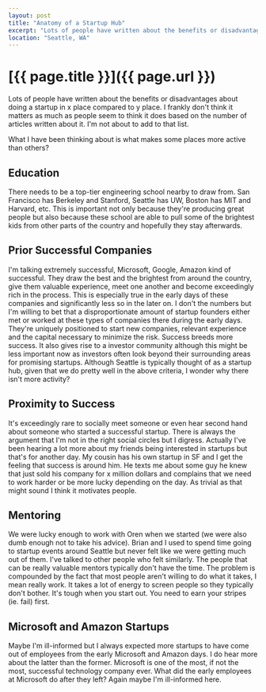 ```yaml
---
layout: post
title: "Anatomy of a Startup Hub"
excerpt: "Lots of people have written about the benefits or disadvantages about doing a startup in x place compared to y place. I frankly don't think it matters as much as people seem to think it does based on the number of articles written about it. I'm not about to add to that list."
location: "Seattle, WA"
---
```


# [{{ page.title }}]({{ page.url }})

Lots of people have written about the benefits or disadvantages about doing a startup in x place compared to y place. I frankly don't think it matters as much as people seem to think it does based on the number of articles written about it. I'm not about to add to that list.

What I have been thinking about is what makes some places more active than others?

## Education

There needs to be a top-tier engineering school nearby to draw from. San Francisco has Berkeley and Stanford, Seattle has UW, Boston has MIT and Harvard, etc. This is important not only because they're producing great people but also because these school are able to pull some of the brightest kids from other parts of the country and hopefully they stay afterwards.

## Prior Successful Companies

I'm talking extremely successful, Microsoft, Google, Amazon kind of successful. They draw the best and the brightest from around the country, give them valuable experience, meet one another and become exceedingly rich in the process. This is especially true in the early days of these companies and significantly less so in the later on. I don't the numbers but I'm willing to bet that a disproportionate amount of startup founders either met or worked at these types of companies there during the early days. They're uniquely positioned to start new companies, relevant experience and the capital necessary to minimize the risk. Success breeds more success.
It also gives rise to a investor community although this might be less important now as investors often look beyond their surrounding areas for promising startups.
Although Seattle is typically thought of as a startup hub, given that we do pretty well in the above criteria, I wonder why there isn't more activity?

## Proximity to Success

It's exceedingly rare to socially meet someone or even hear second hand about someone who started a successful startup. There is always the argument that I'm not in the right social circles but I digress. Actually I've been hearing a lot more about my friends being interested in startups but that's for another day. My cousin has his own startup in SF and I get the feeling that success is around him. He texts me about some guy he knew that just sold his company for x million dollars and complains that we need to work harder or be more lucky depending on the day. As trivial as that might sound I think it motivates people.

## Mentoring

We were lucky enough to work with Oren when we started (we were also dumb enough not to take his advice). Brian and I used to spend time going to startup events around Seattle but never felt like we were getting much out of them. I've talked to other people who felt similarly. The people that can be really valuable mentors typically don't have the time. The problem is compounded by the fact that most people aren't willing to do what it takes, I mean really work. It takes a lot of energy to screen people so they typically don't bother. It's tough when you start out. You need to earn your stripes (ie. fail) first.

## Microsoft and Amazon Startups

Maybe I'm ill-informed but I always expected more startups to have come out of employees from the early Microsoft and Amazon days. I do hear more about the latter than the former. Microsoft is one of the most, if not the most, successful technology company ever. What did the early employees at Microsoft do after they left? Again maybe I'm ill-informed here.
